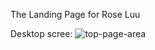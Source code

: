 The Landing Page for Rose Luu

Desktop scree:
![top-page-area](../images/Desktop.png?raw=true "top-page-area")